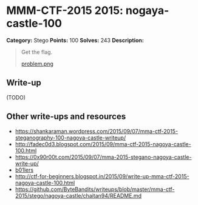 # MMM-CTF-2015 2015: nogaya-castle-100

**Category:** Stego
**Points:** 100
**Solves:** 243
**Description:**

> Get the flag.
>
> [problem.png](problem.png-dbaddea0492910076ff7c1b3140edfcaa3132784443bdc504d50e0559efa0463)
>
>


## Write-up

(TODO)

## Other write-ups and resources

* <https://shankaraman.wordpress.com/2015/09/07/mma-ctf-2015-steganography-100-nagoya-castle-writeup/>
* <http://fadec0d3.blogspot.com/2015/09/mma-ctf-2015-nagoya-castle-100.html>
* <https://0x90r00t.com/2015/09/07/mma-2015-stegano-nagoya-castle-write-up/>
* [b01lers](https://b01lers.net/challenges/MMA%20CTF%202015/Nagoya%20Castle/55/)
* <http://ctf-for-beginners.blogspot.in/2015/09/write-up-mma-ctf-2015-nagoya-castle-100.html>
* <https://github.com/ByteBandits/writeups/blob/master/mma-ctf-2015/stego/nagoya-castle/chaitan94/README.md>
